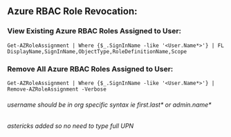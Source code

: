 ## Azure RBAC Role Revocation:

### View Existing Azure RBAC Roles Assigned to User:
```
Get-AZRoleAssignment | Where {$_.SignInName -like '<User.Name*>'} | FL DisplayName,SignInName,ObjectType,RoleDefinitionName,Scope
```
### Remove All Azure RBAC Roles Assigned to User:
``` 
Get-AZRoleAssignment | Where {$_.SignInName -like '<User.Name*>'} | Remove-AZRoleAssignment -Verbose
```

###### username should be in org specific syntax ie first.last* or admin.name*
###### astericks added so no need to type full UPN
